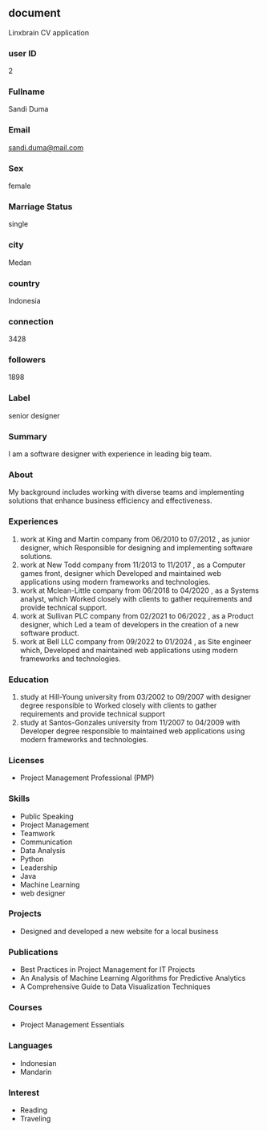 ## document
Linxbrain CV application

### user ID
2

### Fullname
Sandi Duma

### Email
sandi.duma@mail.com

### Sex
female

### Marriage Status
single

### city
Medan

### country
Indonesia


### connection
3428

### followers
1898

### Label
senior designer

### Summary
I am a software designer with experience in leading big team.

### About
My background includes working with diverse teams and implementing solutions that enhance business efficiency and effectiveness.

### Experiences

1. work at King and Martin company from 06/2010 to 07/2012 , as junior designer,  which Responsible for designing and implementing software solutions.
2. work at New Todd company  from 11/2013 to 11/2017 , as a Computer games front, designer which Developed and maintained web applications using modern frameworks and technologies.
3. work at Mclean-Little company from 06/2018 to 04/2020 , as a Systems analyst,  which  Worked closely with clients to gather requirements and provide technical support.
4. work at Sullivan PLC company from  02/2021 to 06/2022 , as a Product designer, which Led a team of developers in the creation of a new software product.
5. work at Bell LLC company from 09/2022 to 01/2024 , as Site engineer which, Developed and maintained web applications using modern frameworks and technologies.

### Education
1. study at Hill-Young university from  03/2002 to 09/2007 with designer degree responsible to Worked closely with clients to gather requirements and provide technical support
2. study at Santos-Gonzales university from  11/2007 to 04/2009  with Developer degree responsible to maintained web applications using modern frameworks and technologies.

### Licenses
- Project Management Professional (PMP)

### Skills
- Public Speaking
- Project Management
- Teamwork
- Communication
- Data Analysis
- Python
- Leadership
- Java
- Machine Learning
- web designer

### Projects
- Designed and developed a new website for a local business

### Publications
- Best Practices in Project Management for IT Projects
- An Analysis of Machine Learning Algorithms for Predictive Analytics
- A Comprehensive Guide to Data Visualization Techniques

### Courses
- Project Management Essentials

### Languages
- Indonesian
- Mandarin

### Interest
- Reading
- Traveling
